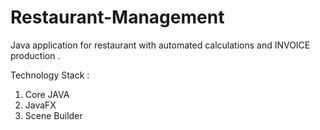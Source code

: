 # Restaurant-Management

Java application for restaurant with automated calculations and INVOICE production .

Technology Stack :
1. Core JAVA
2. JavaFX
3. Scene Builder


